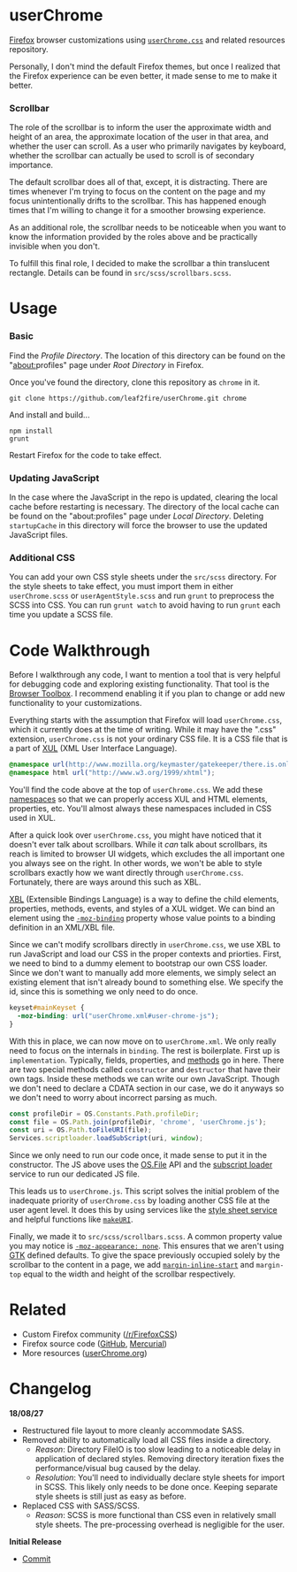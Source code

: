# userChrome

[Firefox][ff] browser customizations using [`userChrome.css`][uccss] and related
resources repository.

Personally, I don't mind the default Firefox themes, but once I realized that
the Firefox experience can be even better, it made sense to me to make it
better.

### Scrollbar

The role of the scrollbar is to inform the user the approximate width and height
of an area, the approximate location of the user in that area, and whether the
user can scroll. As a user who primarily navigates by keyboard, whether the
scrollbar can actually be used to scroll is of secondary importance.

The default scrollbar does all of that, except, it is distracting. There are
times whenever I'm trying to focus on the content on the page and my focus
unintentionally drifts to the scrollbar. This has happened enough times that I'm
willing to change it for a smoother browsing experience.

As an additional role, the scrollbar needs to be noticeable when you want to
know the information provided by the roles above and be practically invisible
when you don't.

To fulfill this final role, I decided to make the scrollbar a thin translucent
rectangle. Details can be found in `src/scss/scrollbars.scss`.

# Usage

### Basic

Find the *Profile Directory*. The location of this directory can be found on the
"[about:][about]profiles" page under *Root Directory* in Firefox.

Once you've found the directory, clone this repository as `chrome` in it.

```
git clone https://github.com/leaf2fire/userChrome.git chrome
```

And install and build...

```
npm install
grunt
```

Restart Firefox for the code to take effect.

### Updating JavaScript

In the case where the JavaScript in the repo is updated, clearing the local
cache before restarting is necessary. The directory of the local cache can be
found on the "about:profiles" page under *Local Directory*. Deleting
`startupCache` in this directory will force the browser to use the updated
JavaScript files.

### Additional CSS

You can add your own CSS style sheets under the `src/scss` directory. For the
style sheets to take effect, you must import them in either `userChrome.scss` or
`userAgentStyle.scss` and run `grunt` to preprocess the SCSS into CSS. You can
run `grunt watch` to avoid having to run `grunt` each time you update a SCSS
file.

# Code Walkthrough

Before I walkthrough any code, I want to mention a tool that is very helpful for
debugging code and exploring existing functionality. That tool is the [Browser
Toolbox][toolbox]. I recommend enabling it if you plan to change or add new
functionality to your customizations.

Everything starts with the assumption that Firefox will load `userChrome.css`,
which it currently does at the time of writing. While it may have the ".css"
extension, `userChrome.css` is not your ordinary CSS file. It is a CSS file that
is a part of [XUL][xul] (XML User Interface Language).

```CSS
@namespace url(http://www.mozilla.org/keymaster/gatekeeper/there.is.only.xul);
@namespace html url("http://www.w3.org/1999/xhtml");
```

You'll find the code above at the top of `userChrome.css`. We add these
[namespaces][namespc] so that we can properly access XUL and HTML elements,
properties, etc. You'll almost always these namespaces included in CSS used in
XUL.

After a quick look over `userChrome.css`, you might have noticed that it doesn't
ever talk about scrollbars. While it *can* talk about scrollbars, its reach is
limited to browser UI widgets, which excludes the all important one you always
see on the right. In other words, we won't be able to style scrollbars exactly
how we want directly through `userChrome.css`. Fortunately, there are ways
around this such as XBL.

[XBL][xbl] (Extensible Bindings Language) is a way to define the child elements,
properties, methods, events, and styles of a XUL widget. We can bind an element
using the [`-moz-binding`][mozbind] property whose value points to a binding
definition in an XML/XBL file.

Since we can't modify scrollbars directly in `userChrome.css`, we use XBL to run
JavaScript and load our CSS in the proper contexts and priorties. First, we need
to bind to a dummy element to bootstrap our own CSS loader. Since we don't want
to manually add more elements, we simply select an existing element that isn't
already bound to something else. We specify the id, since this is something we
only need to do once.

```CSS
keyset#mainKeyset {
  -moz-binding: url("userChrome.xml#user-chrome-js");
}
```

With this in place, we can now move on to `userChrome.xml`. We only really need
to focus on the internals in `binding`. The rest is boilerplate. First up is
`implementation`. Typically, fields, properties, and [methods][methods] go in
here. There are two special methods called `constructor` and `destructor` that
have their own tags. Inside these methods we can write our own
JavaScript. Though we don't need to declare a CDATA section in our case, we do
it anyways so we don't need to worry about incorrect parsing as much.

```JavaScript
const profileDir = OS.Constants.Path.profileDir;
const file = OS.Path.join(profileDir, 'chrome', 'userChrome.js');
const uri = OS.Path.toFileURI(file);
Services.scriptloader.loadSubScript(uri, window);
```

Since we only need to run our code once, it made sense to put it in the
constructor. The JS above uses the [OS.File][osfile] API and the [subscript
loader][jsloader] service to run our dedicated JS file.

This leads us to `userChrome.js`. This script solves the initial problem of the
inadequate priority of `userChrome.css` by loading another CSS file at the user
agent level. It does this by using services like the [style sheet service][sss]
and helpful functions like [`makeURI`][makeuri].

Finally, we made it to `src/scss/scrollbars.scss`. A common property value you
may notice is [`-moz-appearance: none`][mozapp]. This ensures that we aren't
using [GTK][gtk] defined defaults. To give the space previously occupied solely
by the scrollbar to the content in a page, we add
[`margin-inline-start`][margin] and `margin-top` equal to the width and height
of the scrollbar respectively.

# Related

* Custom Firefox community ([/r/FirefoxCSS][ffcss])
* Firefox source code ([GitHub][ffgit], [Mercurial][ffhg])
* More resources ([userChrome.org][ucorg])

# Changelog

**18/08/27**

* Restructured file layout to more cleanly accommodate SASS.
* Removed ability to automatically load all CSS files inside a directory.
  * *Reason*: Directory FileIO is too slow leading to a noticeable delay in
    application of declared styles. Removing directory iteration fixes the
    performance/visual bug caused by the delay.
  * *Resolution*: You'll need to individually declare style sheets for import in
    SCSS. This likely only needs to be done once. Keeping separate style sheets
    is still just as easy as before.
* Replaced CSS with SASS/SCSS.
  * *Reason*: SCSS is more functional than CSS even in relatively small style
    sheets. The pre-processing overhead is negligible for the user.

**Initial Release**

* [Commit][commit1]

[ff]: https://www.mozilla.org/firefox/
[uccss]: http://kb.mozillazine.org/index.php?title=UserChrome.css
[about]: https://developer.mozilla.org/en-US/docs/Mozilla/Firefox/The_about_protocol
[ffcss]: https://www.reddit.com/r/FirefoxCSS/
[mozbind]: https://developer.mozilla.org/en-US/docs/Web/CSS/-moz-binding
[xbl]: https://developer.mozilla.org/en-US/docs/Mozilla/Tech/XBL
[ffgit]: https://github.com/mozilla/gecko-dev
[ffhg]: https://hg.mozilla.org/
[toolbox]: https://developer.mozilla.org/en-US/docs/Tools/Browser_Toolbox
[xul]: https://developer.mozilla.org/en-US/docs/Mozilla/Tech/XUL/Tutorial/Introduction
[namespc]: https://developer.mozilla.org/en-US/docs/Web/CSS/@namespace
[methods]: https://developer.mozilla.org/en-US/docs/Mozilla/Tech/XUL/Tutorial/Adding_Methods_to_XBL-defined_Elements
[osfile]: https://developer.mozilla.org/en-US/docs/Mozilla/JavaScript_code_modules/OSFile.jsm
[jsloader]: https://developer.mozilla.org/en-US/docs/Mozilla/Tech/XPCOM/Reference/Interface/mozIJSSubScriptLoader
[sss]: https://developer.mozilla.org/en-US/docs/Mozilla/Tech/XPCOM/Reference/Interface/nsIStyleSheetService
[makeuri]: https://developer.mozilla.org/en-US/docs/Mozilla/Tech/XPCOM/Reference/Interface/nsIURI
[mozapp]: https://developer.mozilla.org/en-US/docs/Web/CSS/-moz-appearance
[gtk]: https://wiki.archlinux.org/index.php/GTK+
[margin]: https://developer.mozilla.org/en-US/docs/Web/CSS/margin-inline-start
[commit1]: https://github.com/leaf2fire/userChrome/tree/8d069507bbabf1af1528b00ba0ede72a895a3c1d
[ucorg]: https://www.userchrome.org/
